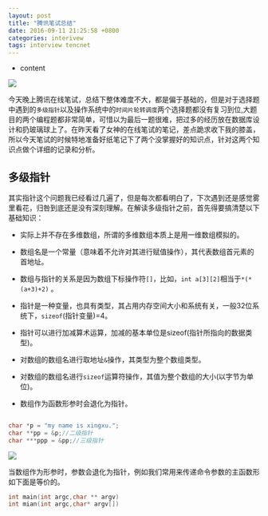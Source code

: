 ```yaml
---
layout: post
title: "腾讯笔试总结" 
date: 2016-09-11 21:25:58 +0800
categories: interivew 
tags: interview tencnet
---
```

* content

![](http://i.imgur.com/h0omiBi.jpg)










今天晚上腾讯在线笔试，总结下整体难度不大，都是偏于基础的，但是对于选择题中遇到的`多级指针`以及操作系统中的`时间片轮转调度`两个选择题都没有复习到位,大题目的两个编程题都非常简单，可惜以为最后一题很难，把过多的经历放在数据库设计和扔玻璃球上了。在昨天看了女神的在线笔试的笔记，差点跪求收下我的膝盖，所以今天笔试的时候特地准备好纸笔记下了两个没掌握好的知识点，针对这两个知识点做个详细的记录和分析。


## 多级指针 ##

其实指针这个问题我已经看过几遍了，但是每次都看明白了，下次遇到还是感觉雾里看花，归咎到底还是没有深刻理解。在解读多级指针之前，首先得要搞清楚以下基础知识：

- 实际上并不存在多维数组，所谓的多维数组本质上是用一维数组模拟的。

- 数组名是一个常量（意味着不允许对其进行赋值操作），其代表数组首元素的首地址。

- 数组与指针的关系是因为数组下标操作符`[]`，比如，`int a[3][2]`相当于`*(*(a+3)+2)` 。

- 指针是一种变量，也具有类型，其占用内存空间大小和系统有关，一般32位系统下，`sizeof`(指针变量)=4。

- 指针可以进行加减算术运算，加减的基本单位是sizeof(指针所指向的数据类型)。

- 对数组的数组名进行取地址`&`操作，其类型为整个数组类型。

- 对数组的数组名进行`sizeof`运算符操作，其值为整个数组的大小(以字节为单位)。

- 数组作为函数形参时会退化为指针。


```cpp

char *p = "my name is xingxu.";
char **pp = &p;//二级指针
char ***ppp = &pp;//三级指针

```


![](http://i.imgur.com/Ct3WxGq.jpg)


当数组作为形参时，参数会退化为指针，例如我们常用来传递命令参数的主函数形如下面是等价的。

```cpp
int main(int argc,char ** argv)
int mian(int argc,char* argv[]) 

```






